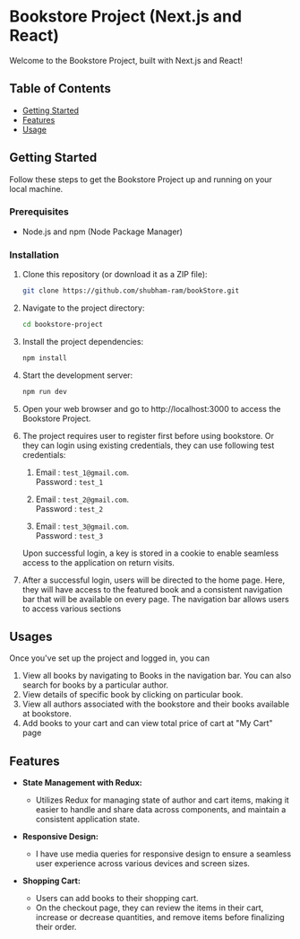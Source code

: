 # Bookstore Project (Next.js and React)

Welcome to the Bookstore Project, built with Next.js and React!

## Table of Contents
- [Getting Started](#getting-started)
- [Features](#features)
- [Usage](#usage)

## Getting Started

Follow these steps to get the Bookstore Project up and running on your local machine.

### Prerequisites

- Node.js and npm (Node Package Manager)

### Installation

1. Clone this repository (or download it as a ZIP file):

   ```bash
   git clone https://github.com/shubham-ram/bookStore.git

2. Navigate to the project directory:

   ```bash
   cd bookstore-project

3. Install the project dependencies:
  
   ```bash
   npm install

4. Start the development server:

   ```bash
   npm run dev

5. Open your web browser and go to http://localhost:3000 to access the Bookstore Project.

6. The project requires user to register first before using bookstore. Or they can login using existing credentials, they can use following test credentials:
    1. Email : `test_1@gmail.com`.   
      Password : `test_1` 

    2. Email : `test_2@gmail.com`.   
      Password : `test_2` 

    3. Email : `test_3@gmail.com`.   
      Password : `test_3` 

     Upon successful login, a key is stored in a cookie to enable seamless access to the application on return visits. 

7. After a successful login, users will be directed to the home page. Here, they will have access to the featured book and a consistent navigation bar that will be available on every page. The navigation bar allows users to access various sections

## Usages
Once you've set up the project and logged in, you can 

   1. View all books by navigating to Books in the navigation bar. You can also search for books by a particular author.
   2. View details of specific book by clicking on particular book.
   3. View all authors associated with the bookstore and their books available at bookstore.
4. Add books to your cart and can view total price of cart at "My Cart" page


## Features

- **State Management with Redux:**
  - Utilizes Redux for managing state of author and cart items, making it easier to handle and share data across components, and maintain a consistent application state.

- **Responsive Design:**
  - I have use media queries for responsive design to ensure a seamless user experience across various devices and screen sizes.


- **Shopping Cart:**
  - Users can add books to their shopping cart.
  - On the checkout page, they can review the items in their cart, increase or decrease quantities, and remove items before finalizing their order.




